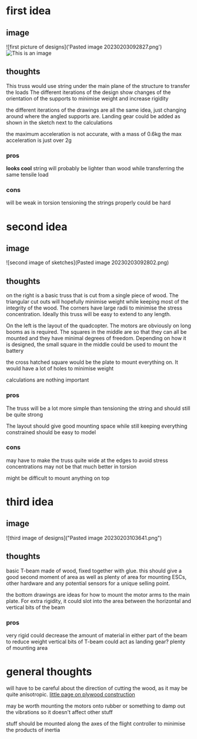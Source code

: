# first idea
## image
![first picture of designs]('Pasted image 20230203092827.png')
![This is an image](https://myoctocat.com/assets/images/base-octocat.svg)
## thoughts
This truss would use string under the main plane of the structure to transfer the loads
The different iterations of the design show changes of the orientation of the supports to minimise weight and increase rigidity

the different iterations of the drawings are all the same idea, just changing around where the angled supports are. Landing gear could be added as shown in the sketch next to the calculations

the maximum acceleration is not accurate, with a mass of 0.6kg the max acceleration is just over 2g

### pros
**looks cool**
string will probably be lighter than wood while transferring the same tensile load

### cons
will be weak in torsion
tensioning the strings properly could be hard

# second idea
## image
![second image of sketches](Pasted image 20230203092802.png)
## thoughts
on the right is a basic truss that is cut from a single piece of wood. The triangular cut outs will hopefully minimise weight while keeping most of the integrity of the wood. The corners have large radii to minimise the stress concentration.
Ideally this truss will be easy to extend to any length.

On the left is the layout of the quadcopter. The motors are obviously on long booms as is required. The squares in the middle are so that they can all be mounted and they have minimal degrees of freedom. 
Depending on how it is designed, the small square in the middle could be used to mount the battery

the cross hatched square would be the plate to mount everything on. It would have a lot of holes to minimise weight

calculations are nothing important

### pros
The truss will be a lot more simple than tensioning the string and should still be quite strong

The layout should give good mounting space while still keeping everything constrained
should be easy to model

### cons
may have to make the truss quite wide at the edges to avoid stress concentrations
may not be that much better in torsion

might be difficult to mount anything on top

# third idea
## image
![third image of designs]("Pasted image 20230203103641.png")

## thoughts
basic T-beam made of wood, fixed together with glue. this should give a good second moment of area as well as plenty of area for mounting ESCs, other hardware and any potential sensors for a unique selling point.

the bottom drawings are ideas for how to mount the motor arms to the main plate. For extra rigidity, it could slot into the area between the horizontal and vertical bits of the beam

### pros
very rigid
could decrease the amount of material in either part of the beam to reduce weight
vertical bits of T-beam could act as landing gear?
plenty of mounting area

# general thoughts
will have to be careful about the direction of cutting the wood, as it may be quite anisotropic. 
[little page on plywood construction](https://technologystudent.com/joints/plywood1.html)

may be worth mounting the motors onto rubber or something to damp out the vibrations so it doesn't affect other stuff 

stuff should be mounted along the axes of the flight controller to minimise the products of inertia


